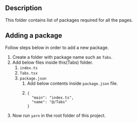 ## Description
This folder contains list of packages required for all the pages.

## Adding a package
Follow steps below in order to add a new package.

1. Create a folder with package name such as `Tabs`.
2. Add below files inside this(Tabs) folder.
   1. `index.ts`
   2. `Tabs.tsx`
   3. `package.json`
      1. Add below contents inside `package.json` file.
      2. ```
         {
           "main": "index.ts",
           "name": "@/Tabs"
         }
         ```
3. Now run `yarn` in the root folder of this project.
